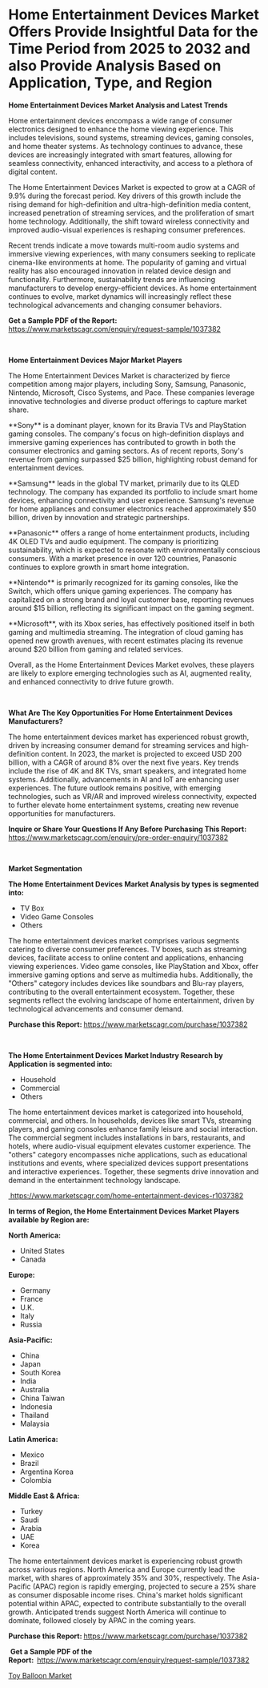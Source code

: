<p><h1>Home Entertainment Devices Market Offers Provide Insightful Data for the Time Period from 2025 to 2032 and also Provide Analysis Based on Application, Type, and Region</h1></p><p><strong>Home Entertainment Devices Market Analysis and Latest Trends</strong></p>
<p><p>Home entertainment devices encompass a wide range of consumer electronics designed to enhance the home viewing experience. This includes televisions, sound systems, streaming devices, gaming consoles, and home theater systems. As technology continues to advance, these devices are increasingly integrated with smart features, allowing for seamless connectivity, enhanced interactivity, and access to a plethora of digital content.</p><p>The Home Entertainment Devices Market is expected to grow at a CAGR of 9.9% during the forecast period. Key drivers of this growth include the rising demand for high-definition and ultra-high-definition media content, increased penetration of streaming services, and the proliferation of smart home technology. Additionally, the shift toward wireless connectivity and improved audio-visual experiences is reshaping consumer preferences.</p><p>Recent trends indicate a move towards multi-room audio systems and immersive viewing experiences, with many consumers seeking to replicate cinema-like environments at home. The popularity of gaming and virtual reality has also encouraged innovation in related device design and functionality. Furthermore, sustainability trends are influencing manufacturers to develop energy-efficient devices. As home entertainment continues to evolve, market dynamics will increasingly reflect these technological advancements and changing consumer behaviors.</p></p>
<p><strong>Get a Sample PDF of the Report:&nbsp;</strong> <a href="https://www.marketscagr.com/enquiry/request-sample/1037382?utm_campaign=1909&utm_medium=2&utm_source=Github&utm_content=ia&utm_term=06022025&utm_id=home-entertainment-devices">https://www.marketscagr.com/enquiry/request-sample/1037382</a></p>
<p>&nbsp;</p>
<p><strong>Home Entertainment Devices Major Market Players</strong></p>
<p><p>The Home Entertainment Devices Market is characterized by fierce competition among major players, including Sony, Samsung, Panasonic, Nintendo, Microsoft, Cisco Systems, and Pace. These companies leverage innovative technologies and diverse product offerings to capture market share.</p><p>**Sony** is a dominant player, known for its Bravia TVs and PlayStation gaming consoles. The company's focus on high-definition displays and immersive gaming experiences has contributed to growth in both the consumer electronics and gaming sectors. As of recent reports, Sony's revenue from gaming surpassed $25 billion, highlighting robust demand for entertainment devices.</p><p>**Samsung** leads in the global TV market, primarily due to its QLED technology. The company has expanded its portfolio to include smart home devices, enhancing connectivity and user experience. Samsung's revenue for home appliances and consumer electronics reached approximately $50 billion, driven by innovation and strategic partnerships.</p><p>**Panasonic** offers a range of home entertainment products, including 4K OLED TVs and audio equipment. The company is prioritizing sustainability, which is expected to resonate with environmentally conscious consumers. With a market presence in over 120 countries, Panasonic continues to explore growth in smart home integration.</p><p>**Nintendo** is primarily recognized for its gaming consoles, like the Switch, which offers unique gaming experiences. The company has capitalized on a strong brand and loyal customer base, reporting revenues around $15 billion, reflecting its significant impact on the gaming segment.</p><p>**Microsoft**, with its Xbox series, has effectively positioned itself in both gaming and multimedia streaming. The integration of cloud gaming has opened new growth avenues, with recent estimates placing its revenue around $20 billion from gaming and related services.</p><p>Overall, as the Home Entertainment Devices Market evolves, these players are likely to explore emerging technologies such as AI, augmented reality, and enhanced connectivity to drive future growth.</p></p>
<p>&nbsp;</p>
<p><strong>What Are The Key Opportunities For Home Entertainment Devices Manufacturers?</strong></p>
<p><p>The home entertainment devices market has experienced robust growth, driven by increasing consumer demand for streaming services and high-definition content. In 2023, the market is projected to exceed USD 200 billion, with a CAGR of around 8% over the next five years. Key trends include the rise of 4K and 8K TVs, smart speakers, and integrated home systems. Additionally, advancements in AI and IoT are enhancing user experiences. The future outlook remains positive, with emerging technologies, such as VR/AR and improved wireless connectivity, expected to further elevate home entertainment systems, creating new revenue opportunities for manufacturers.</p></p>
<p><strong>Inquire or Share Your Questions If Any Before Purchasing This Report:</strong> <a href="https://www.marketscagr.com/enquiry/pre-order-enquiry/1037382?utm_campaign=1909&utm_medium=2&utm_source=Github&utm_content=ia&utm_term=06022025&utm_id=home-entertainment-devices">https://www.marketscagr.com/enquiry/pre-order-enquiry/1037382</a></p>
<p>&nbsp;</p>
<p><strong>Market Segmentation</strong></p>
<p><strong>The Home Entertainment Devices Market Analysis by types is segmented into:</strong></p>
<p><ul><li>TV Box</li><li>Video Game Consoles</li><li>Others</li></ul></p>
<p><p>The home entertainment devices market comprises various segments catering to diverse consumer preferences. TV boxes, such as streaming devices, facilitate access to online content and applications, enhancing viewing experiences. Video game consoles, like PlayStation and Xbox, offer immersive gaming options and serve as multimedia hubs. Additionally, the "Others" category includes devices like soundbars and Blu-ray players, contributing to the overall entertainment ecosystem. Together, these segments reflect the evolving landscape of home entertainment, driven by technological advancements and consumer demand.</p></p>
<p><strong>Purchase this Report:&nbsp;</strong><a href="https://www.marketscagr.com/purchase/1037382?utm_campaign=1909&utm_medium=2&utm_source=Github&utm_content=ia&utm_term=06022025&utm_id=home-entertainment-devices">https://www.marketscagr.com/purchase/1037382</a></p>
<p>&nbsp;</p>
<p><strong>The Home Entertainment Devices Market Industry Research by Application is segmented into:</strong></p>
<p><ul><li>Household</li><li>Commercial</li><li>Others</li></ul></p>
<p><p>The home entertainment devices market is categorized into household, commercial, and others. In households, devices like smart TVs, streaming players, and gaming consoles enhance family leisure and social interaction. The commercial segment includes installations in bars, restaurants, and hotels, where audio-visual equipment elevates customer experience. The "others" category encompasses niche applications, such as educational institutions and events, where specialized devices support presentations and interactive experiences. Together, these segments drive innovation and demand in the entertainment technology landscape.</p></p>
<p><a href="https://www.marketscagr.com/home-entertainment-devices-r1037382?utm_campaign=1909&utm_medium=2&utm_source=Github&utm_content=ia&utm_term=06022025&utm_id=home-entertainment-devices">&nbsp;https://www.marketscagr.com/home-entertainment-devices-r1037382</a></p>
<p><strong>In terms of Region, the Home Entertainment Devices Market Players available by Region are:</strong></p>
<p>
    <p> <strong> North America: </strong>
        <ul>
            <li>United States</li>
            <li>Canada</li>
        </ul>
        </p> 
    <p> <strong> Europe: </strong>
        <ul>
            <li>Germany</li>
            <li>France</li>
            <li>U.K.</li>
            <li>Italy</li>
            <li>Russia</li>
        </ul>
        </p> 
    <p> <strong> Asia-Pacific: </strong>
        <ul>
            <li>China</li>
            <li>Japan</li>
            <li>South Korea</li>
            <li>India</li>
            <li>Australia</li>
            <li>China Taiwan</li>
            <li>Indonesia</li>
            <li>Thailand</li>
            <li>Malaysia</li>
        </ul>
        </p> 
    <p> <strong> Latin America: </strong>
        <ul>
            <li>Mexico</li>
            <li>Brazil</li>
            <li>Argentina Korea</li>
            <li>Colombia</li>
        </ul>
        </p> 
    <p> <strong> Middle East & Africa: </strong>
        <ul>
            <li>Turkey</li>
            <li>Saudi</li>
            <li>Arabia</li>
            <li>UAE</li>
            <li>Korea</li>
        </ul>
    </p>
    </p>
<p><p>The home entertainment devices market is experiencing robust growth across various regions. North America and Europe currently lead the market, with shares of approximately 35% and 30%, respectively. The Asia-Pacific (APAC) region is rapidly emerging, projected to secure a 25% share as consumer disposable income rises. China's market holds significant potential within APAC, expected to contribute substantially to the overall growth. Anticipated trends suggest North America will continue to dominate, followed closely by APAC in the coming years.</p></p>
<p><strong>Purchase this Report: </strong><a href="https://www.marketscagr.com/purchase/1037382?utm_campaign=1909&utm_medium=2&utm_source=Github&utm_content=ia&utm_term=06022025&utm_id=home-entertainment-devices">https://www.marketscagr.com/purchase/1037382</a></p>
<p>&nbsp;<strong>Get a Sample PDF of the Report:&nbsp;&nbsp;</strong><a href="https://www.marketscagr.com/enquiry/request-sample/1037382?utm_campaign=1909&utm_medium=2&utm_source=Github&utm_content=ia&utm_term=06022025&utm_id=home-entertainment-devices">https://www.marketscagr.com/enquiry/request-sample/1037382</a></p>
<p><strong></strong></p>
<p><p><a href="https://github.com/luckyshygirl/Market-Research-Report-List-7/blob/main/toy-balloon-market.md?utm_campaign=1909&utm_medium=2&utm_source=Github&utm_content=ia&utm_term=06022025&utm_id=home-entertainment-devices">Toy Balloon Market</a></p></p>
